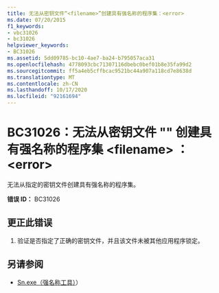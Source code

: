 ```yaml
---
title: 无法从密钥文件“<filename>”创建具有强名称的程序集：<error>
ms.date: 07/20/2015
f1_keywords:
- vbc31026
- bc31026
helpviewer_keywords:
- BC31026
ms.assetid: 5dd09785-bc10-4ae7-ba24-b795057aca31
ms.openlocfilehash: 4778093cbc71307116dbebc0bef01b8e35fa99d2
ms.sourcegitcommit: ff5a4eb5cffbcac9521bc44a907a118cd7e8638d
ms.translationtype: MT
ms.contentlocale: zh-CN
ms.lasthandoff: 10/17/2020
ms.locfileid: "92161694"
---
```

# <a name="bc31026-unable-to-create-strong-named-assembly-from-key-file-filename-error"></a>BC31026：无法从密钥文件 "" 创建具有强名称的程序集 \<filename> ： \<error>

无法从指定的密钥文件创建具有强名称的程序集。

 **错误 ID：** BC31026

## <a name="to-correct-this-error"></a>更正此错误

1. 验证是否指定了正确的密钥文件，并且该文件未被其他应用程序锁定。

## <a name="see-also"></a>另请参阅

- [Sn.exe（强名称工具）](../../../framework/tools/sn-exe-strong-name-tool.md)）
